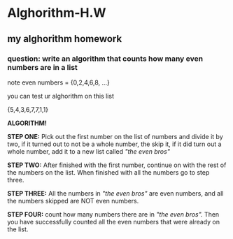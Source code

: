 # Alghorithm-H.W
## my alghorithm homework
### question: write an algorithm that counts how many even numbers are in a list

note even numbers = {0,2,4,6,8, ...}

you can test ur alghorithm on this list

{5,4,3,6,7,7,1,1}


**ALGORITHM!**

**STEP ONE:** Pick out the first number on the list of numbers and divide it by two, if it turned out to not be a whole number, the skip it, if it did turn out a whole number, add it to a new list called *"the even bros"*

**STEP TWO:** After finished with the first number, continue on with the rest of the numbers on the list. When finished with all the numbers go to step three.

**STEP THREE:** All the numbers in *"the even bros"* are even numbers, and all the numbers skipped are NOT even numbers. 

**STEP FOUR:** count how many numbers there are in *"the even bros".* Then you have successfully counted all the even numbers that were already on the list.
